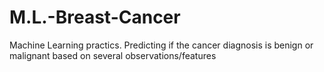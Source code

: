 # M.L.-Breast-Cancer
Machine Learning practics. Predicting if the cancer diagnosis is benign or malignant based on several observations/features

